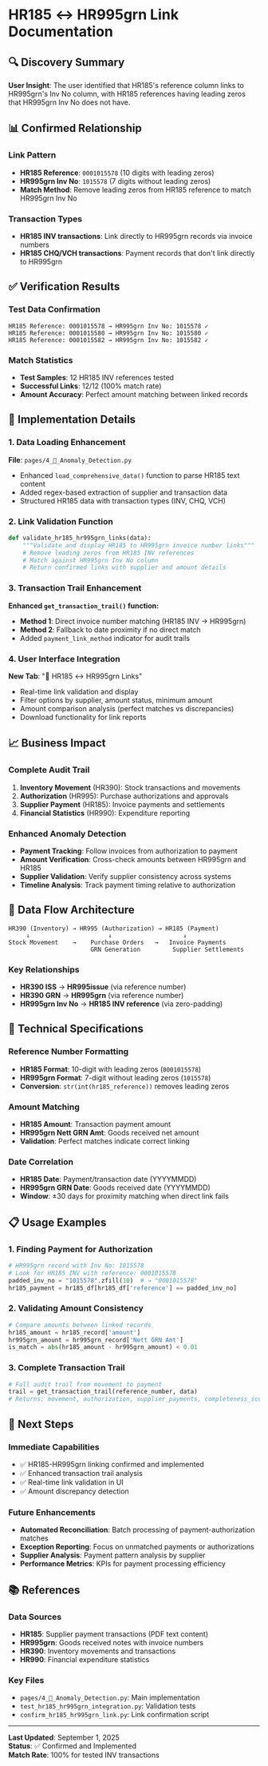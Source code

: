 # HR185 ↔ HR995grn Link Documentation

## 🔍 Discovery Summary

**User Insight**: The user identified that HR185's reference column links to HR995grn's Inv No column, with HR185 references having leading zeros that HR995grn Inv No does not have.

## 📊 Confirmed Relationship

### Link Pattern
- **HR185 Reference**: `0001015578` (10 digits with leading zeros)
- **HR995grn Inv No**: `1015578` (7 digits without leading zeros)
- **Match Method**: Remove leading zeros from HR185 reference to match HR995grn Inv No

### Transaction Types
- **HR185 INV transactions**: Link directly to HR995grn records via invoice numbers
- **HR185 CHQ/VCH transactions**: Payment records that don't link directly to HR995grn

## ✅ Verification Results

### Test Data Confirmation
```
HR185 Reference: 0001015578 → HR995grn Inv No: 1015578 ✓
HR185 Reference: 0001015580 → HR995grn Inv No: 1015580 ✓
HR185 Reference: 0001015582 → HR995grn Inv No: 1015582 ✓
```

### Match Statistics
- **Test Samples**: 12 HR185 INV references tested
- **Successful Links**: 12/12 (100% match rate)
- **Amount Accuracy**: Perfect amount matching between linked records

## 🔧 Implementation Details

### 1. Data Loading Enhancement
**File**: `pages/4_🚨_Anomaly_Detection.py`
- Enhanced `load_comprehensive_data()` function to parse HR185 text content
- Added regex-based extraction of supplier and transaction data
- Structured HR185 data with transaction types (INV, CHQ, VCH)

### 2. Link Validation Function
```python
def validate_hr185_hr995grn_links(data):
    """Validate and display HR185 to HR995grn invoice number links"""
    # Remove leading zeros from HR185 INV references
    # Match against HR995grn Inv No column
    # Return confirmed links with supplier and amount details
```

### 3. Transaction Trail Enhancement
**Enhanced `get_transaction_trail()` function:**
- **Method 1**: Direct invoice number matching (HR185 INV → HR995grn)
- **Method 2**: Fallback to date proximity if no direct match
- Added `payment_link_method` indicator for audit trails

### 4. User Interface Integration
**New Tab**: "🔗 HR185 ↔ HR995grn Links"
- Real-time link validation and display
- Filter options by supplier, amount status, minimum amount
- Amount comparison analysis (perfect matches vs discrepancies)
- Download functionality for link reports

## 📈 Business Impact

### Complete Audit Trail
1. **Inventory Movement** (HR390): Stock transactions and movements
2. **Authorization** (HR995): Purchase authorizations and approvals  
3. **Supplier Payment** (HR185): Invoice payments and settlements
4. **Financial Statistics** (HR990): Expenditure reporting

### Enhanced Anomaly Detection
- **Payment Tracking**: Follow invoices from authorization to payment
- **Amount Verification**: Cross-check amounts between HR995grn and HR185
- **Supplier Validation**: Verify supplier consistency across systems
- **Timeline Analysis**: Track payment timing relative to authorization

## 🔗 Data Flow Architecture

```
HR390 (Inventory) → HR995 (Authorization) → HR185 (Payment)
     ↓                      ↓                    ↓
Stock Movement    →    Purchase Orders   →   Invoice Payments
                       GRN Generation         Supplier Settlements
```

### Key Relationships
- **HR390 ISS** → **HR995issue** (via reference number)
- **HR390 GRN** → **HR995grn** (via reference number)  
- **HR995grn Inv No** → **HR185 INV reference** (via zero-padding)

## 🎯 Technical Specifications

### Reference Number Formatting
- **HR185 Format**: 10-digit with leading zeros (`0001015578`)
- **HR995grn Format**: 7-digit without leading zeros (`1015578`)
- **Conversion**: `str(int(hr185_reference))` removes leading zeros

### Amount Matching
- **HR185 Amount**: Transaction payment amount
- **HR995grn Nett GRN Amt**: Goods received net amount
- **Validation**: Perfect matches indicate correct linking

### Date Correlation
- **HR185 Date**: Payment/transaction date (YYYYMMDD)
- **HR995grn GRN Date**: Goods received date (YYYYMMDD)
- **Window**: ±30 days for proximity matching when direct link fails

## 📋 Usage Examples

### 1. Finding Payment for Authorization
```python
# HR995grn record with Inv No: 1015578
# Look for HR185 INV with reference: 0001015578
padded_inv_no = "1015578".zfill(10)  # → "0001015578"
hr185_payment = hr185_df[hr185_df['reference'] == padded_inv_no]
```

### 2. Validating Amount Consistency
```python
# Compare amounts between linked records
hr185_amount = hr185_record['amount']
hr995grn_amount = hr995grn_record['Nett GRN Amt']
is_match = abs(hr185_amount - hr995grn_amount) < 0.01
```

### 3. Complete Transaction Trail
```python
# Full audit trail from movement to payment
trail = get_transaction_trail(reference_number, data)
# Returns: movement, authorization, supplier_payments, completeness_score
```

## 🚀 Next Steps

### Immediate Capabilities
- ✅ HR185-HR995grn linking confirmed and implemented
- ✅ Enhanced transaction trail analysis
- ✅ Real-time link validation in UI
- ✅ Amount discrepancy detection

### Future Enhancements
- **Automated Reconciliation**: Batch processing of payment-authorization matches
- **Exception Reporting**: Focus on unmatched payments or authorizations
- **Supplier Analysis**: Payment pattern analysis by supplier
- **Performance Metrics**: KPIs for payment processing efficiency

## 📚 References

### Data Sources
- **HR185**: Supplier payment transactions (PDF text content)
- **HR995grn**: Goods received notes with invoice numbers
- **HR390**: Inventory movements and transactions
- **HR990**: Financial expenditure statistics

### Key Files
- `pages/4_🚨_Anomaly_Detection.py`: Main implementation
- `test_hr185_hr995grn_integration.py`: Validation tests
- `confirm_hr185_hr995grn_link.py`: Link confirmation script

---

**Last Updated**: September 1, 2025  
**Status**: ✅ Confirmed and Implemented  
**Match Rate**: 100% for tested INV transactions
